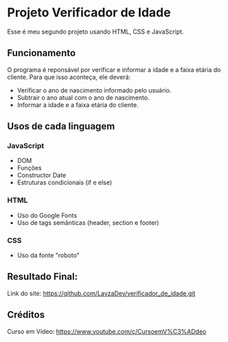 # Projeto Verificador de Idade

Esse é meu segundo projeto usando HTML, CSS e JavaScript.

## Funcionamento

O programa é reponsável por verificar e informar a idade e a faixa etária do cliente. Para que isso aconteça, ele deverá:

- Verificar o ano de nascimento informado pelo usuário.
- Subtrair o ano atual com o ano de nascimento.
- Informar a idade e a faixa etária do cliente.

## Usos de cada linguagem

### JavaScript

- DOM
- Funções
- Constructor Date
- Estruturas condicionais (if e else)

### HTML

- Uso do Google Fonts
- Uso de tags semânticas (header, section e footer)

### CSS

- Uso da fonte "roboto"

## Resultado Final:

Link do site: https://github.com/LayzaDev/verificador_de_idade.git

## Créditos

Curso em Vídeo: https://www.youtube.com/c/CursoemV%C3%ADdeo
